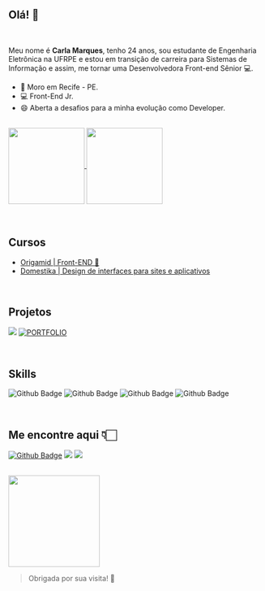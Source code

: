 ## Olá! 👋
<br/>

Meu nome é **Carla Marques**, tenho 24 anos, sou estudante de Engenharia Eletrônica na UFRPE e estou em transição de carreira para Sistemas de Informação e assim, me tornar uma Desenvolvedora Front-end Sênior 💻.


- :house_with_garden: Moro em Recife - PE.
- :computer: Front-End Jr.
- 😄 Aberta a desafios para a minha evolução como Developer.
 <br/>



<a href="https://github.com/carlsz23">
  <img align="center" src="https://github-readme-stats.vercel.app/api/top-langs/?username=carlsz23&theme=buefy&layout=compact" height="150" />
</a>
<a href="https://github.com/carlsz23">
  <img align="center" src="https://github-readme-stats.vercel.app/api?username=carlsz23&theme=buefy&show_icons=true" height="150"/>
</a>


<br/>
<br/>
<br/>
 

## Cursos

- [Origamid | Front-END 🐺](https://www.origamid.com/)
- [Domestika | Design de interfaces para sites e aplicativos](https://www.domestika.org/pt/courses/1456-design-de-interfaces-para-sites-e-aplicativos)


<br/>

## Projetos

[<img src="https://img.shields.io/badge/Itch.io-FA5C5C?style=for-the-badge&logo=itchdotio&logoColor=white" />](https://carlsz.itch.io/) 
[![PORTFOLIO](https://img.shields.io/badge/Portfólio-792EE5?style=for-the-badge&)](#)




<br/>

## Skills

![Github Badge](https://img.shields.io/badge/HTML5-E34F26?style=for-the-badge&logo=html5&logoColor=white) ![Github Badge](https://img.shields.io/badge/CSS3-1572B6?style=for-the-badge&logo=css3&logoColor=white) ![Github Badge](https://img.shields.io/badge/Python-3776AB?style=for-the-badge&logo=python&logoColor=white) ![Github Badge](https://img.shields.io/badge/Git-F05032?style=for-the-badge&logo=git&logoColor=white)

<br />




## Me encontre aqui 👇🏻

[![Github Badge](https://img.shields.io/badge/Instagram-E4405F?style=for-the-badge&logo=instagram&logoColor=white)](https://www.instagram.com/carla_xd/?hl=pt-br) [<img src="https://img.shields.io/badge/LinkedIn-0077B5?style=for-the-badge&logo=linkedin&logoColor=white" />](https://www.linkedin.com/in/carla-marquesz/) [<img src="https://img.shields.io/badge/Discord-7289DA?style=for-the-badge&logo=discord&logoColor=white" />](https://www.linkedin.com/in/carla-marquesz/)




<br/>

<img src="https://2.bp.blogspot.com/-2os2xtMEviU/XHXvygl_SrI/AAAAAABERBQ/BCQ-RJ4MM9kiBl4Oz0d_1Y4sv5LlTYE4ACLcBGAs/s1600/AW3554685_00.gif" height="180"/>

> Obrigada por sua visita! :sparkling_heart:

